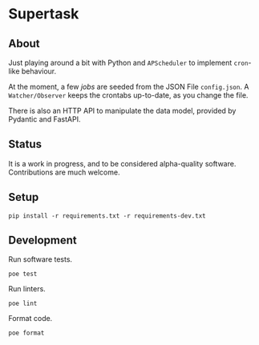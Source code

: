 # Supertask

## About

Just playing around a bit with Python and `APScheduler` to implement
`cron`-like behaviour.

At the moment, a few _jobs_ are seeded from the JSON File `config.json`.
A `Watcher/Observer` keeps the crontabs up-to-date, as you change the
file.

There is also an HTTP API to manipulate the data model, provided by
Pydantic and FastAPI.

## Status

It is a work in progress, and to be considered alpha-quality software.
Contributions are much welcome.


## Setup

```shell
pip install -r requirements.txt -r requirements-dev.txt
```


## Development

Run software tests.
```shell
poe test
```

Run linters.
```shell
poe lint
```

Format code.
```shell
poe format
```
